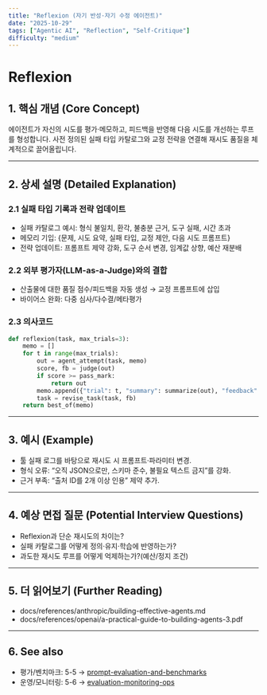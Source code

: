 ```yaml
---
title: "Reflexion (자기 반성·자기 수정 에이전트)"
date: "2025-10-29"
tags: ["Agentic AI", "Reflection", "Self-Critique"]
difficulty: "medium"
---
```


# Reflexion

## 1. 핵심 개념 (Core Concept)

에이전트가 자신의 시도를 평가·메모하고, 피드백을 반영해 다음 시도를 개선하는 루프를 형성합니다. 사전 정의된 실패 타입 카탈로그와 교정 전략을 연결해 재시도 품질을 체계적으로 끌어올립니다.

---

## 2. 상세 설명 (Detailed Explanation)

### 2.1 실패 타입 기록과 전략 업데이트
- 실패 카탈로그 예시: 형식 불일치, 환각, 불충분 근거, 도구 실패, 시간 초과
- 메모리 기입: {문제, 시도 요약, 실패 타입, 교정 제안, 다음 시도 프롬프트}
- 전략 업데이트: 프롬프트 제약 강화, 도구 순서 변경, 임계값 상향, 예산 재분배

### 2.2 외부 평가자(LLM-as-a-Judge)와의 결합
- 산출물에 대한 품질 점수/피드백을 자동 생성 → 교정 프롬프트에 삽입
- 바이어스 완화: 다중 심사/다수결/메타평가

### 2.3 의사코드
```python
def reflexion(task, max_trials=3):
    memo = []
    for t in range(max_trials):
        out = agent_attempt(task, memo)
        score, fb = judge(out)
        if score >= pass_mark:
            return out
        memo.append({"trial": t, "summary": summarize(out), "feedback": fb})
        task = revise_task(task, fb)
    return best_of(memo)
```

---

## 3. 예시 (Example)

- 툴 실패 로그를 바탕으로 재시도 시 프롬프트·파라미터 변경.
- 형식 오류: “오직 JSON으로만, 스키마 준수, 불필요 텍스트 금지”를 강화.
- 근거 부족: “출처 ID를 2개 이상 인용” 제약 추가.

---

## 4. 예상 면접 질문 (Potential Interview Questions)

- Reflexion과 단순 재시도의 차이는?
- 실패 카탈로그를 어떻게 정의·유지·학습에 반영하는가?
- 과도한 재시도 루프를 어떻게 억제하는가?(예산/정지 조건)

---

## 5. 더 읽어보기 (Further Reading)

- docs/references/anthropic/building-effective-agents.md
- docs/references/openai/a-practical-guide-to-building-agents-3.pdf

---

## 6. See also

- 평가/벤치마크: 5-5 → [prompt-evaluation-and-benchmarks](../5-5-프롬프트-엔지니어링-and-평가/prompt-evaluation-and-benchmarks.md)
- 운영/모니터링: 5-6 → [evaluation-monitoring-ops](../5-6-agentops-운영-and-자동화/evaluation-monitoring-ops.md)
